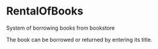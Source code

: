 # RentalOfBooks
System of borrowing books from bookstore

The book can be borrowed or returned by entering its title.
